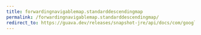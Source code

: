 ```yaml
---
title: forwardingnavigablemap.standarddescendingmap
permalink: /forwardingnavigablemap.standarddescendingmap/
redirect_to: https://guava.dev/releases/snapshot-jre/api/docs/com/google/common/collect/ForwardingNavigableMap.StandardDescendingMap.html
---
```

